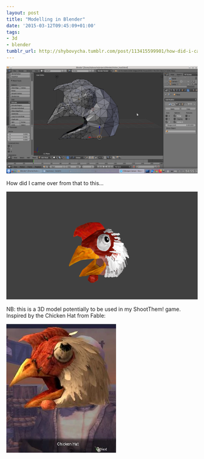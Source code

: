 ```yaml
---
layout: post
title: "Modelling in Blender"
date: '2015-03-12T09:45:09+01:00'
tags:
- 3d
- blender
tumblr_url: http://shybovycha.tumblr.com/post/113415599901/how-did-i-came-over-from-that-to-this
---
```


<img src="/tumblr_files/tumblr_nl3cb9Adqo1qio88bo1_1280.png" loading="lazy" />

How did I came over from that to this...

<img src="/tumblr_files/tumblr_nl3cb9Adqo1qio88bo2_1280.png" loading="lazy" />

NB: this is a 3D model potentially to be used in my ShootThem! game. Inspired by the Chicken Hat from Fable:

<img src="/images/tumblr/chicken_head/Chicken_Hat.webp" loading="lazy" alt="Chicken Hat from Fable" />
